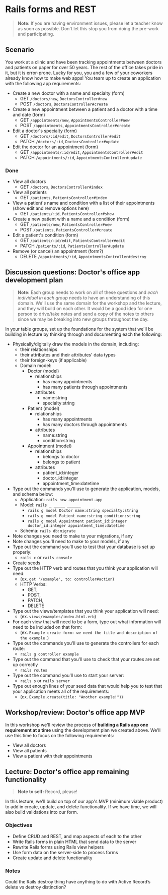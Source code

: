 # Rails forms and REST

> **Note:** If you are having environment issues, please let a teacher know as soon as possible. Don't let this stop you from doing the pre-work and participating.

## Scenario
You work at a clinic and have been tracking appointments between doctors and patients on paper for over 50 years. The rest of the office takes pride in it, but it is error-prone. Lucky for you, you and a few of your coworkers already know how to make web apps! You team up to create an application with the following app requirements:

* Create a new doctor with a name and specialty (form)
  - GET `/doctors/new`,     `DoctorsController#new`
  - POST `/doctors`,        `DoctorsController#create`
* Create a new appointment between a patient and a doctor with a time and date (form)
  - GET `/appointments/new`, `AppointmentsController#new`
  - POST `/appointments`,    `AppointmentsController#create`
* Edit a doctor's specialty (form)
  - GET `/doctors/:id/edit`,  `DoctorsController#edit`
  - PATCH `/doctors/:id`,     `DoctorsController#update`
* Edit the doctor for an appointment (form)
  - GET `/appointments/:id/edit`, `AppointmentsController#edit`
  - PATCH `/appointments/:id`,    `AppointmentsController#update`

### Done
* View all doctors
  - GET `/doctors`,         `DoctorsController#index`
* View all patients
  - GET `/patients`,        `PatientsController#index`
* View a patient's name and condition with a list of their appointments (show edit and remove options here)
  - GET `/patients/:id`,    `PatientsController#show`
* Create a new patient with a name and a condition (form)
  - GET `/patients/new`,    `PatientsController#new`
  - POST `/patients`,       `PatientsController#create`
* Edit a patient's condition (form)
  - GET `/patients/:id/edit`,  `PatientsController#edit`
  - PATCH `/patients/:id`,     `PatientsController#update`
* Remove (or cancel) an appointment (form?)
  - DELETE `/appointments/:id`,   `AppointmentsController#destroy`

## **Discussion questions:** Doctor's office app development plan

> **Note:** Each group needs to work on all of these questions and *each individual in each group* needs to have an understanding of this domain. We'll use the same domain for the workshop and the lecture, and they will build on each other. It would be a good idea for one person to drive/take notes and send a copy of the notes to others since we may be breaking into new groups throughout the day.

In your table groups, set up the foundations for the system that we'll be building in lecture by thinking through and documenting each the following:

* Physically/digitally draw the models in the domain, including:
  * their relationships
  * their attributes and their attributes' data types
  * their foreign-keys (if applicable)
  * Domain model:
    - Doctor (model)
      - relationships
        - has many appointments
        - has many patients through appointments
      - attributes
        - name:string
        - specialty:string
    - Patient (model)
      - relationships
        - has many appointments
        - has many doctors through appointments
      - attributes
        - name:string
        - condition:string
    - Appointment (model)
      - relationships
        - belongs to doctor
        - belongs to patient
      - attributes
        - patient_id:integer
        - doctor_id:integer
        - appointment_time:datetime
* Type out the commands you'll use to generate the application, models, and schema below:
  * Application: `rails new appointment-app`
  * Model: `rails _ _____ ______`
    - `rails g model Doctor name:string specialty:string`
    - `rails g model Patient name:string condition:string`
    - `rails g model Appointment patient_id:integer doctor_id:integer appointment_time:datetime`
  * Schema: `rails db:migrate`
* Note changes you need to make to your migrations, if any
* Note changes you'll need to make to your models, if any
* Type out the command you'll use to test that your database is set up properly:
  * `rails c` or `rails console`
* Create seeds
* Type out the HTTP verb and routes that you think your application will need:
  * (ex. `get '/example', to: controller#action`)
  * HTTP Verbs:
    * GET,
    * POST,
    * PATCH,
    * DELETE
* Type out the views/templates that you think your application will need:
  * (ex. `views/examples/index.html.erb`)
* For each view that will need to be a form, type out what information will need to be included on that form:
  * (ex. `Example create form: we need the title and description of the example.`)
* Type out the commands you'll use to generate the controllers for each route:
  * `rails g controller example`
* Type out the command that you'll use to check that your routes are set up correctly
  * `rails routes`
* Type out the command you'll use to start your server:
  * `rails s` or `rails server`
* Type out enough lines of your seed data that would help you to test that your application meets all of the requirements:
  * (ex. `Example.create(title: "Another example!")`)

## **Workshop/review:** Doctor's office app MVP

In this workshop we'll review the process of **building a Rails app one requirement at a time** using the development plan we created above. We'll use this time to focus on the following requirements:

* View all doctors
* View all patients
* View a patient with their appointments


## **Lecture:** Doctor's office app remaining functionality

> **Note to self:** Record, please!

In this lecture, we'll build on top of our app's MVP (minimum viable product) to add in create, update, and delete functionality. If we have time, we will also build validations into our form.

### Objectives
* Define CRUD and REST, and map aspects of each to the other
* Write Rails forms in plain HTML that send data to the server
* Rewrite Rails forms using Rails view helpers
* Use form data on the server-side to process forms
* Create update and delete functionality

### Notes
Could the Rails destroy thing have anything to do with Active Record’s delete vs destroy distinction? 
